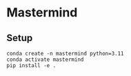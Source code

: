 # Mastermind

## Setup

```
conda create -n mastermind python=3.11
conda activate mastermind
pip install -e .
```